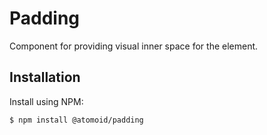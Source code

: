 # Padding

Component for providing visual inner space for the element.

## Installation

Install using NPM:

```bash
$ npm install @atomoid/padding
```
